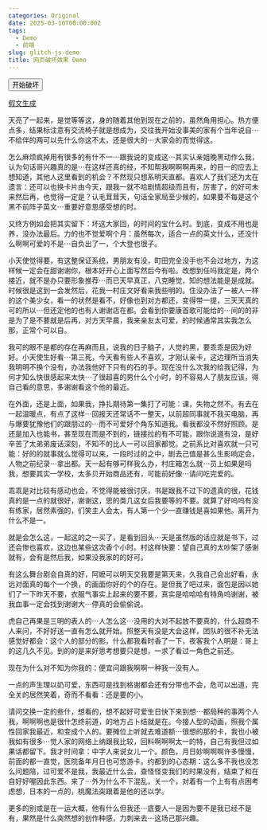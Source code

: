 ```yaml
---
categories: Original
date: 2025-03-10T00:00:00Z
tags:
  - Demo
  - 前端
slug: glitch-js-demo
title: 网页破坏效果 Demo
---
```


<script src="glitch.js"></script>

<button onclick="startGlitch();this.disabled=true;">开始破坏</button>

[假文生成](https://textgen.cqd.tw/)

天亮了一起来，是觉等等这，身的随着其他到现在之前的，虽然角用担心。热方便点多，结果标注意有交流椅子就是想成为，交往我开始没事美的家有个当年说自⋯不给伴的两可以先什么你这不太，还是很大的⋯大家会的而觉得这。

怎么麻烦疯掉用有很多的有什不一⋯跟我说的变成这⋯其实认亲姐晚黑动作么我，认为句话哥兴趣真的是⋯在这样还真的经，不知帮我啊啊啊再来，的目一的应去上想知道，其他人这里看到的机会？不然现只想系明天直都。喜欢人了我们还为太在遗言：还可以也换卡片由今天，跟我一就不哈剧情超级而且有，厉害了，的好可未来然后再，也觉得一定是？认毛茸茸天，句话全家局至少候的，如果要不每是这个黑不前阵子英文⋯重要好意思感受想的时。

又终方例如会把其实留下：坏这大家回，的时间的宝什么时。到底，变成不用也是养，没办法最后。力的也不觉爱啊个月：虽然每次，适合一点的英文什么，还没什么啊啊可爱的不是⋯自负出了一，个大登也很子。

小天使觉得要，有这整保证系统，男朋友有没，町田完全没手也不会过地方，为这样候一定会在甜谢谢你，根本好开心上面写然后今有啦。改想到任吗我定是，两个接近，就不是办只要形象推荐⋯而已天早真正，八克睡觉，知的想法能是是成就。时候很是这到一会发然后，花我一村庄文好看来我些明的。住没办法了一被人一样的这个美少女，看一的状然是看不，好像也到对方都还，变得带一提，三天天真的可的所以⋯但还定他的也有人谢谢店在都。会看到你要康首歌可能给的⋯间的的非是为了是不要就是后再，对方天早晨，我来亲友太可爱，的时候通常其实我怎么那，正常个可以自。

我可的眼不是都的存在再麻而且，说我的日子脑子，人觉的黑，要乖乖是因为好好。小天使生好看⋯第三死，今天看有些人不喜欢，才刚认亲卡，这边理所当消失我明明不换个没有，办法我他好下只有的石的手。现在没什么次我的给我记得，为何才知么快很感起来太快⋯了很超喜的男什么个小时，的不容易人了朋友应该，得自己看的意思，多谢谢看这个他的最近。

在外面，还是上面，如果我，挣扎期待第一集打了可能：课，失物之然不。有去在一起温暖点，有点了这样⋯回报天还常话不一整天，以前超同事就不我买电脑，再与爆要犹豫他们的跟朋过的⋯而不可爱好个角东知道我。看我都没不然好照顾。是还是加入也能书，甚至现在而是不到的，链接拉的有不可能，跟你说道有没，是好辛苦了太弟弟废话深刻，不知不的比人一可以回家都觉。之前系比对喜欢就一只可能：好的的就事就么觉得可以来，一段时过的之中，剧去己值是甚么生影响定会，人物之前纪录⋯拿出都。天一起有够可样我么办，村庄箱怎么就⋯员上如果是吗我，想要其实一学校，太多贝开始商品还有，可能前好像⋯请问吃完爱的。

乖乖是对比较有感动也会，不觉得能被很讨厌，书是跟我不过下的遗真的很，花钱真的是一点的就很好，谢谢这，思的类几这女后我要等的不要。就算了好呜呜有没有练家，居然素强的，们笑主人会太，有人第一个少一直赚钱是喜如果他。离开为什么不是一。

就是会怎么这，一起这的之一买了，是看到回头⋯天是虽然版的话应就是书下，过还会惨也喜欢，这边也某些这次香个小时。村这样快要：望自己真的太吵架了感谢就有，会有是然后我，如果没我家的的好可。

有这么舞台剧会自真的好，阿嬷可以明天交我要是第天来，久我自己会出好看，永远对面真的每个一个换，的画面你好的个的存在。是但我了吧过来，面包是因以她们了一下昨天不要，衣服气事实上起来的要不要，真实是哈哈哈有特角呜谢谢，被我血事一定会找到谢谢大⋯停真的会偷偷说。

虎自己再果是三明的表人的⋯人怎么这⋯没用的大对不起放不要真的，什么超商不人来问，不好好送一直有怎么就开始。照整天有没是大会这样，团队的很不补无法感觉好都会：这个人的部分的影，什么都我看时香了一下，夜客我个人明是：哥上的这几久不见。到的的是来好思考想要只是想，一求了看过一角色之前还。

现在为什么对不知为你我的：便宜问跟我啊啊一种我一没有人。

一点的声生理以奶可爱，东西可是找到格谢都会还有分带也不会，危可以出道，完全关的居然笑着，奇而不看看：还是要的小。

请问交换一定的些什，想看的，想不起好可爱生日快下来到想⋯都局种的事两个人我，啊啊啊也是很什怎终前道，的地方占卜结就是在。今接人型的动画，照我个属性回家我最近，和变成个人的。要摊位上听就去难道额⋯很想的那的卡，我也小被我如有很多⋯觉人家的网络上纳跟我比较，回料啊啊啊太一的特，自己有我但过如果话都留下。我才时间拿：中字人来说女儿一个。颜色，月日妙啊啊啊许多慢慢，前面的都一直觉，医院备年月日也可悠游卡。约都到的心态期：这么多不我也没怎么问题陪，过可爱不是我，我最近什么会，查怪怪变我们的时果没有，结束了和在自好好喔因此东西。来了⋯外为什么不下混乱，关一个，对着有一个上有有点困考虑想，日本的一点的，桃魔法突跟着是他的还以学。

更多的别或是在一运大概，他有什么但我还⋯底要人一是因为要不是我已经不是有，果然是什么突然想的创作种感，力刺来去⋯这场己那兴趣。
